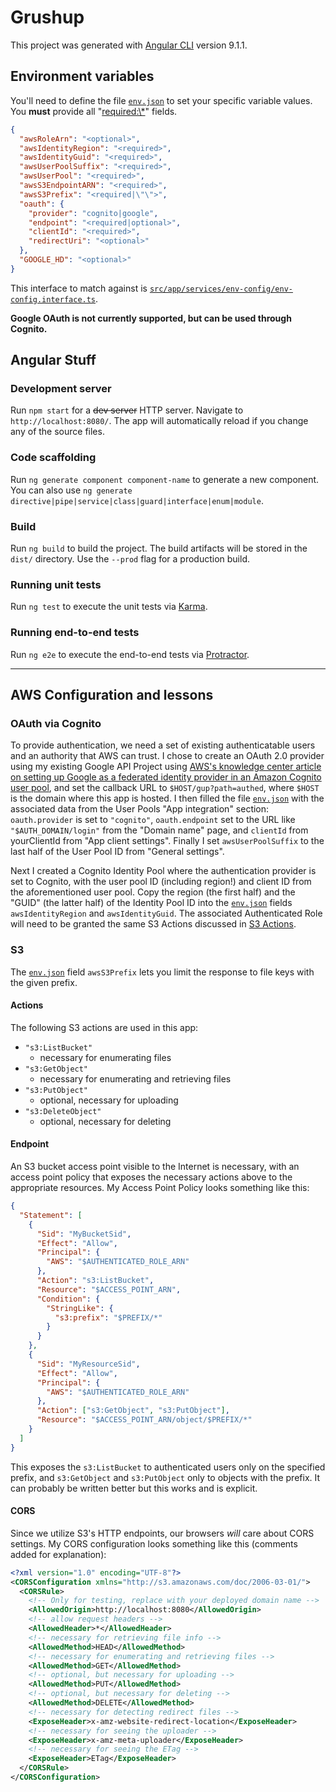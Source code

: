 # Grushup

This project was generated with [Angular CLI](https://github.com/angular/angular-cli) version 9.1.1.

## Environment variables

You'll need to define the file [`env.json`](env.json) to set your specific variable values.
You **must** provide all "<required:\*>" fields.

```json
{
  "awsRoleArn": "<optional>",
  "awsIdentityRegion": "<required>",
  "awsIdentityGuid": "<required>",
  "awsUserPoolSuffix": "<required>",
  "awsUserPool": "<required>",
  "awsS3EndpointARN": "<required>",
  "awsS3Prefix": "<required|\"\">",
  "oauth": {
    "provider": "cognito|google",
    "endpoint": "<required|optional>",
    "clientId": "<required>",
    "redirectUri": "<optional>"
  },
  "GOOGLE_HD": "<optional>"
}
```

This interface to match against is [`src/app/services/env-config/env-config.interface.ts`](src/app/services/env-config/env-config.interface.ts).

**Google OAuth is not currently supported, but can be used through Cognito.**

## Angular Stuff

### Development server

Run `npm start` for a ~~dev server~~ HTTP server. Navigate to `http://localhost:8080/`. The app will automatically reload if you change any of the source files.

### Code scaffolding

Run `ng generate component component-name` to generate a new component. You can also use `ng generate directive|pipe|service|class|guard|interface|enum|module`.

### Build

Run `ng build` to build the project. The build artifacts will be stored in the `dist/` directory. Use the `--prod` flag for a production build.

### Running unit tests

Run `ng test` to execute the unit tests via [Karma](https://karma-runner.github.io).

### Running end-to-end tests

Run `ng e2e` to execute the end-to-end tests via [Protractor](http://www.protractortest.org/).

---

## AWS Configuration and lessons

### OAuth via Cognito

To provide authentication, we need a set of existing authenticatable users and
an authority that AWS can trust.
I chose to create an OAuth 2.0 provider using my existing Google API Project
using [AWS's knowledge center article on setting up Google as a federated
identity provider in an Amazon Cognito user pool](https://aws.amazon.com/premiumsupport/knowledge-center/cognito-google-social-identity-provider/),
and set the callback URL to `$HOST/gup?path=authed`, where `$HOST` is the domain where this app is hosted.
I then filled the file [`env.json`](./env.json) with the associated data from the User Pools "App integration" section: `oauth.provider` is set to `"cognito"`, `oauth.endpoint` set to the URL like `"$AUTH_DOMAIN/login"` from the "Domain name" page, and `clientId` from yourClientId from "App client settings".
Finally I set `awsUserPoolSuffix` to the last half of the User Pool ID from "General settings".

Next I created a Cognito Identity Pool where the authentication provider is set to Cognito, with the user pool ID (including region!) and client ID from the aforementioned user pool.
Copy the region (the first half) and the "GUID" (the latter half) of the Identity Pool ID into the [`env.json`](./env.json) fields `awsIdentityRegion` and `awsIdentityGuid`.
The associated Authenticated Role will need to be granted the same S3 Actions
discussed in [S3 Actions](#Actions).

### S3

The [`env.json`](./env.json) field `awsS3Prefix` lets you limit the response to file keys with the given prefix.

#### Actions

The following S3 actions are used in this app:

- `"s3:ListBucket"`
  - necessary for enumerating files
- `"s3:GetObject"`
  - necessary for enumerating and retrieving files
- `"s3:PutObject"`
  - optional, necessary for uploading
- `"s3:DeleteObject"`
  - optional, necessary for deleting

#### Endpoint

An S3 bucket access point visible to the Internet is necessary,
with an access point policy that exposes the necessary actions above
to the appropriate resources. My Access Point Policy looks something like this:

```json
{
  "Statement": [
    {
      "Sid": "MyBucketSid",
      "Effect": "Allow",
      "Principal": {
        "AWS": "$AUTHENTICATED_ROLE_ARN"
      },
      "Action": "s3:ListBucket",
      "Resource": "$ACCESS_POINT_ARN",
      "Condition": {
        "StringLike": {
          "s3:prefix": "$PREFIX/*"
        }
      }
    },
    {
      "Sid": "MyResourceSid",
      "Effect": "Allow",
      "Principal": {
        "AWS": "$AUTHENTICATED_ROLE_ARN"
      },
      "Action": ["s3:GetObject", "s3:PutObject"],
      "Resource": "$ACCESS_POINT_ARN/object/$PREFIX/*"
    }
  ]
}
```

This exposes the `s3:ListBucket` to authenticated users only on the specified prefix, and `s3:GetObject` and `s3:PutObject` only to objects with the prefix.
It can probably be written better but this works and is explicit.

#### CORS

Since we utilize S3's HTTP endpoints, our browsers _will_ care about CORS settings. My CORS configuration looks something like this (comments added for explanation):

```xml
<?xml version="1.0" encoding="UTF-8"?>
<CORSConfiguration xmlns="http://s3.amazonaws.com/doc/2006-03-01/">
  <CORSRule>
    <!-- Only for testing, replace with your deployed domain name -->
    <AllowedOrigin>http://localhost:8080</AllowedOrigin>
    <!-- allow request headers -->
    <AllowedHeader>*</AllowedHeader>
    <!-- necessary for retrieving file info -->
    <AllowedMethod>HEAD</AllowedMethod>
    <!-- necessary for enumerating and retrieving files -->
    <AllowedMethod>GET</AllowedMethod>
    <!-- optional, but necessary for uploading -->
    <AllowedMethod>PUT</AllowedMethod>
    <!-- optional, but necessary for deleting -->
    <AllowedMethod>DELETE</AllowedMethod>
    <!-- necessary for detecting redirect files -->
    <ExposeHeader>x-amz-website-redirect-location</ExposeHeader>
    <!-- necessary for seeing the uploader -->
    <ExposeHeader>x-amz-meta-uploader</ExposeHeader>
    <!-- necessary for seeing the ETag -->
    <ExposeHeader>ETag</ExposeHeader>
  </CORSRule>
</CORSConfiguration>
```
